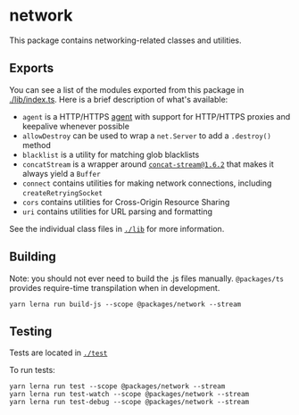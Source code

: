 # network

This package contains networking-related classes and utilities.

## Exports

You can see a list of the modules exported from this package in [./lib/index.ts](./lib/index.ts). Here is a brief description of what's available:

* `agent` is a HTTP/HTTPS [agent][1] with support for HTTP/HTTPS proxies and keepalive whenever possible
* `allowDestroy` can be used to wrap a `net.Server` to add a `.destroy()` method
* `blacklist` is a utility for matching glob blacklists
* `concatStream` is a wrapper around [`concat-stream@1.6.2`][2] that makes it always yield a `Buffer`
* `connect` contains utilities for making network connections, including `createRetryingSocket`
* `cors` contains utilities for Cross-Origin Resource Sharing
* `uri` contains utilities for URL parsing and formatting

See the individual class files in [`./lib`](./lib) for more information.

## Building

Note: you should not ever need to build the .js files manually. `@packages/ts` provides require-time transpilation when in development.

```shell
yarn lerna run build-js --scope @packages/network --stream
```

## Testing

Tests are located in [`./test`](./test)

To run tests:

```shell
yarn lerna run test --scope @packages/network --stream
yarn lerna run test-watch --scope @packages/network --stream
yarn lerna run test-debug --scope @packages/network --stream
```

[1]: https://devdocs.io/node/http#http_class_http_agent
[2]: https://github.com/maxogden/concat-stream/tree/v1.6.2
